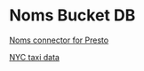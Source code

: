 # Noms Bucket DB


[Noms connector for Presto](presto/README.md) 

[NYC taxi data](nyc-taxi-data/README.md) 